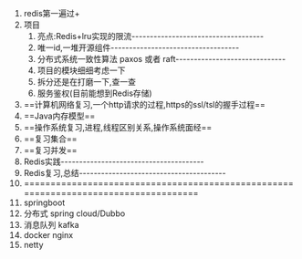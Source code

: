1.  redis第一遍过+
1.  项目
    1.  亮点:Redis+lru实现的限流------------------------------------
    1.  唯一id,一堆开源组件-----------------------------------
    1.  分布式系统一致性算法 paxos 或者 raft------------------------------
    1.  项目的模块细细考虑一下
    1.  拆分还是在打磨一下,查一查
    1.  服务鉴权(目前能想到Redis存储)
1.  ==计算机网络复习,一个http请求的过程,https的ssl/tsl的握手过程==
1.  ==Java内存模型==
1.  ==操作系统复习,进程,线程区别关系,操作系统面经==
1.  ==复习集合==
1.  ==复习并发==
1.  Redis实践---------------------------------------
1.  Redis复习,总结----------------------------------------
1.  \=\=\=\=\=\=\=\=\=\=\=\=\=\=\=\=\=\=\=\=\=\=\=\=\=\=\=\=\=\=\=\=\=\=\=\=\=\=\=\=\=\=\=\=\=\=\=\=\=\=\=\=\=\=\=\=\=\=\=\=\=\=\=\=\=\=\=\=\=\=\=\=\=\=\=\=\=\=\=\=\=\=\=\=
1.  springboot
1.  分布式 spring cloud/Dubbo
1.  消息队列 kafka
1.  docker nginx
1.  netty
